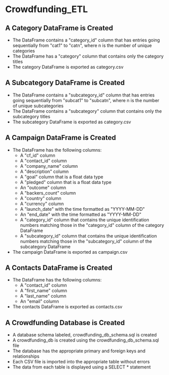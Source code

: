 # Crowdfunding_ETL

## A Category DataFrame is Created 
- The DataFrame contains a "category_id" column that has entries going sequentially from "cat1" to "catn", where n is the number of unique categories 
- The DataFrame has a "category" column that contains only the category titles 
- The category DataFrame is exported as category.csv 
## A Subcategory DataFrame is Created 
- The DataFrame contains a "subcategory_id" column that has entries going sequentially from "subcat1" to "subcatn", where n is the number of unique subcategories 
- The DataFrame contains a "subcategory" column that contains only the subcategory titles 
- The subcategory DataFrame is exported as category.csv 
## A Campaign DataFrame is Created 
- The DataFrame has the following columns: 
    - A "cf_id" column
    - A "contact_id" column
    - A "company_name" column
    - A "description" column
    - A "goal" column that is a float data type
    - A "pledged" column that is a float data type
    - An "outcome" column
    - A "backers_count" column
    - A "country" column
    - A "currency" column
    - A "launch_date" with the time formatted as "YYYY-MM-DD"
    - An "end_date" with the time formatted as "YYYY-MM-DD"
    - A "category_id" column that contains the unique identification numbers matching those in the "category_id" column of the category DataFrame
    - A "subcategory_id" column that contains the unique identification numbers matching those in the "subcategory_id" column of the subcategory DataFrame
- The campaign DataFrame is exported as campaign.csv 
## A Contacts DataFrame is Created 
- The DataFrame has the following columns: 
    - A "contact_id" column
    - A "first_name" column
    - A "last_name" column
    - An "email" column
- The contacts DataFrame is exported as contacts.csv 
## A Crowdfunding Database is Created 
- A database schema labeled, crowdfunding_db_schema.sql is created 
- A crowdfunding_db is created using the crowdfunding_db_schema.sql file 
- The database has the appropriate primary and foreign keys and relationships 
- Each CSV file is imported into the appropriate table without errors 
- The data from each table is displayed using a SELECT * statement 
